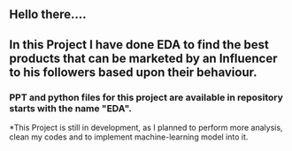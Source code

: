 ## Hello there....
## In this Project I have done EDA to find the best products that can be marketed by an Influencer to his followers based upon their behaviour.

### PPT and python files for this project  are available in repository starts with the name "EDA".

*This Project is still in development, as I planned to perform more analysis, clean my codes  and to implement machine-learning model into it.
